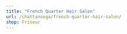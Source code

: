 ```yaml
---
title: "French Quarter Hair Salon"
url: /chattanooga/french-quarter-hair-salon/
shop: Friseur
---
```

